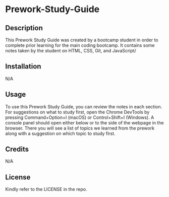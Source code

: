 # Prework-Study-Guide

## Description

This Prework Study Guide was created by a bootcamp student in order to complete prior learning for the main coding bootcamp. It contains some notes taken by the student on HTML, CSS, Git, and JavaScript/


## Installation

N/A

## Usage

To use this Prework Study Guide, you can review the notes in each section. For suggestions on what to study first, open the Chrome DevTools by pressing Command+Option+I (macOS) or Control+Shift+I (Windows). A console panel should open either below or to the side of the webpage in the browser. There you will see a list of topics we learned from the prework along with a suggestion on which topic to study first.

## Credits

N/A

## License

Kindly refer to the LICENSE in the repo.